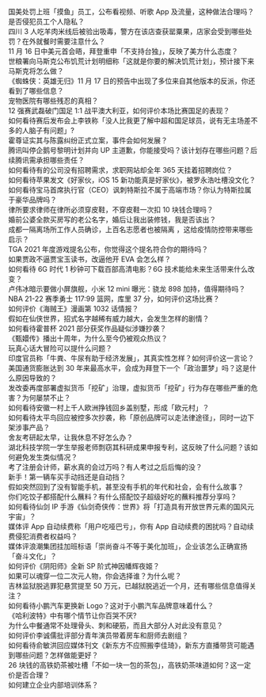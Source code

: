 国美处罚上班「摸鱼」员工，公布看视频、听歌 App 及流量，这种做法合理吗？是否侵犯员工个人隐私？  
四川 3 人吃羊肉米线后被验出吸毒，警方在该店查获罂粟果，店家会受到哪些处罚？在外就餐时需要注意什么？  
11 月 16 日中美元首会晤，拜登重申「不支持台独」，反映了美方什么态度？  
世粮署向马斯克公布饥荒计划明细称「这就是你要的解决饥荒计划」，预计接下来马斯克将怎么做？  
《蜘蛛侠：英雄无归》11 月 17 日的预告中出现了多位来自其他版本的反派，你还看到了哪些信息？  
宠物医院有哪些残忍的真相？  
12 强赛武磊破门国足 1:1 战平澳大利亚，如何评价本场比赛国足的表现？  
如何看待赛后发布会上李铁称「没人比我更了解中超和国足球员，说有无主场差不多的人脑子有问题」?  
霍尊证实其与陈露纠纷正式立案，事件会如何发展？  
腾讯叫停企鹅号黎明计划并向 UP 主道歉，你能接受吗？该计划存在哪些问题？后续腾讯需承担哪些责任？  
如何看待有的公司没有招聘需求，求职网站却全年 365 天挂着招聘岗位？  
如何看待苹果发文《好家伙，iOS 15 新功能真是好家伙》，被罗永浩吐槽没文化？  
如何看待宝马首席执行官（CEO）讽刺特斯拉不属于高端市场？你认为特斯拉属于豪华品牌吗？  
律所要求律师在律所必须穿皮鞋，不穿皮鞋一次扣 10 块钱合理吗？  
婚前公婆全款买房写的老公名字，婚后让我出装修钱，我是否该出？  
成都一隔离场所工作人员确诊，上百名志愿者也被隔离 ，这给疫情防控带来哪些启示？  
TGA 2021 年度游戏提名公布，你觉得这个提名符合你的期待吗？  
如果贾政不逼贾宝玉读书，改逼他开 EVA 会怎么样？  
如何看待 6G 时代 1 秒钟可下载百部高清电影？6G 技术能给未来生活带来什么改变？  
卢伟冰暗示要做小屏旗舰，小米 12 mini 曝光：骁龙 898 加持，值得期待吗？  
NBA 21-22 赛季勇士 117:99 篮网，库里 37 分，如何评价这场比赛？  
如何评价《海贼王》漫画第 1032 话情报？  
假如在仙侠世界，招式名字越稀有威力越大，会发生怎样的剧情？  
如何看待霍普杯 2021 部分获奖作品疑似涉嫌抄袭？  
《甄嬛传》播出十周年，为什么至今仍被观众热议？  
玩真心话大冒险可以提什么问题？  
印度官员称「牛粪、牛尿有助于经济发展」，其真实性怎样？如何评价这一言论？  
美国通货膨胀达到 30 年来最高水平，会成为拜登下一个「政治噩梦」吗？这是什么原因导致的？  
发改委再度部署虚拟货币「挖矿」治理，虚拟货币「挖矿」行为存在哪些严重的危害？为何屡禁不止？  
如何看待安徽一村上千人欧洲挣钱回乡盖别墅，形成「欧元村」？  
如何看待太平鸟回应被控多次抄袭，称「原创品牌可以走法律途径」，同时一边下架涉事产品？  
舍友考研起太早，让我休息不好怎么办？  
湖北科技学院一学生举报老师剽窃其科研成果申报专利，这反映了什么问题？该如何避免发生类似情况？  
考了注册会计师，薪水真的会过万吗？有人考过之后后悔的没？  
新手！第一辆车买手动挡还是自动挡？  
假如突然回到了没有智能手机，甚至没有手机的年代和社会，会有什么故事？  
你们吃饺子都搭配什么蘸料？有什么搭配饺子超级好吃的蘸料推荐分享吗？  
如何看待仙剑 IP 手游《仙剑奇侠传：世界》将「打造具有开放世界元素的国风元宇宙」？  
媒体评 App 自动续费称「用户吃哑巴亏」，你有 App 自动续费的困扰吗？自动续费侵犯消费者权益吗？  
媒体评浪潮集团挂加班标语「崇尚奋斗不等于美化加班」，企业该怎么正确宣扬「奋斗文化」？  
如何评价《阴阳师》全新 SP 阶式神因幡辉夜姬？  
如果可以魂穿一位二次元人物，你会选择谁？为什么呢？  
吉林监狱脱逃罪犯悬赏提至 50 万元，已越狱脱逃近一个月，还有哪些信息值得关注？  
如何看待小鹏汽车更换新 Logo？这对于小鹏汽车品牌意味着什么？  
《哈利波特》中有哪个情节让你百哭不厌?  
为什么中餐通常不处理骨头、刺和硬筋，而且大部分人对此没有意见？  
如何评价李诚儒批评部分青年演员带着房车和厨师去剧组？  
如何看待俞敏洪回应媒体刊文《新东方不应照搬李佳琦》，新东方直播带货可能遇到哪些问题？怎样做能更好？  
26 块钱的高铁奶茶被吐槽「不如一块一包的茶包」，高铁奶茶味道如何？这一定价是否合理？  
如何建立企业内部培训体系？  
